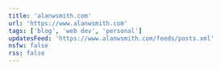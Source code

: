```yaml
---
title: 'alanwsmith.com'
url: 'https://www.alanwsmith.com'
tags: ['blog', 'web dev', 'personal']
updatesFeed: 'https://www.alanwsmith.com/feeds/posts.xml'
nsfw: false
rss: false 
---
```

